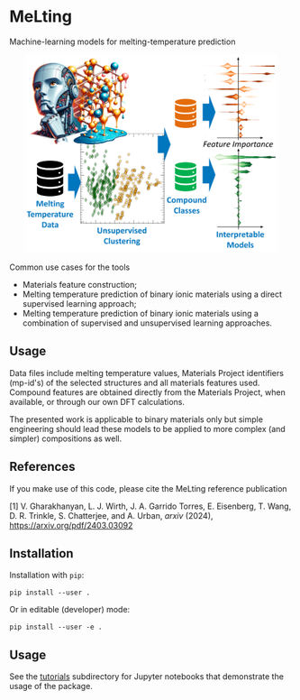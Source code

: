 # MeLting
Machine-learning models for melting-temperature prediction

<p align="center">
<img width="450" src="./melting_figure.svg" />
</p>
    
Common use cases for the tools

* Materials feature construction;
* Melting temperature prediction of binary ionic materials using a direct supervised learning approach;
* Melting temperature prediction of binary ionic materials using a combination of supervised and unsupervised learning approaches.

## Usage

Data files include melting temperature values, Materials Project identifiers (mp-id's) of the selected structures and all materials features used. Compound features are obtained directly from the Materials Project, when available, or through our own DFT calculations.

The presented work is applicable to binary materials only but simple engineering should lead these models to be applied to more complex (and simpler) compositions as well.

## References

If you make use of this code, please cite the MeLting reference publication

[1] V. Gharakhanyan, L. J. Wirth, J. A. Garrido Torres, E. Eisenberg, T. Wang, D. R. Trinkle, S. Chatterjee, and A. Urban, *arxiv* (2024), https://arxiv.org/pdf/2403.03092

## Installation

Installation with `pip`:

```
pip install --user .
```

Or in editable (developer) mode:

```
pip install --user -e .
```

## Usage

See the [tutorials](./tutorials) subdirectory for Jupyter notebooks that demonstrate the usage of the package.

